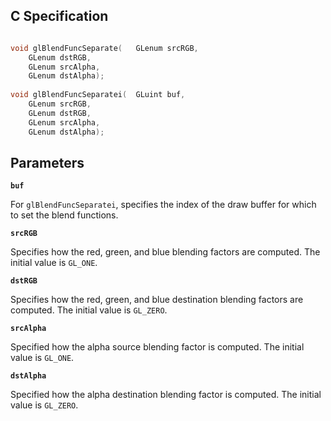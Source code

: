 ## C Specification

```C

void glBlendFuncSeparate(	GLenum srcRGB,
 	GLenum dstRGB,
 	GLenum srcAlpha,
 	GLenum dstAlpha);
 
void glBlendFuncSeparatei(	GLuint buf,
 	GLenum srcRGB,
 	GLenum dstRGB,
 	GLenum srcAlpha,
 	GLenum dstAlpha);
```

## Parameters

**`buf`**

For `glBlendFuncSeparatei`, specifies the index of the draw buffer for which to set the blend functions.

**`srcRGB`**

Specifies how the red, green, and blue blending factors are computed. The initial value is `GL_ONE`.

**`dstRGB`**

Specifies how the red, green, and blue destination blending factors are computed. The initial value is `GL_ZERO`.

**`srcAlpha`**

Specified how the alpha source blending factor is computed. The initial value is `GL_ONE`.

**`dstAlpha`**

Specified how the alpha destination blending factor is computed. The initial value is `GL_ZERO`.